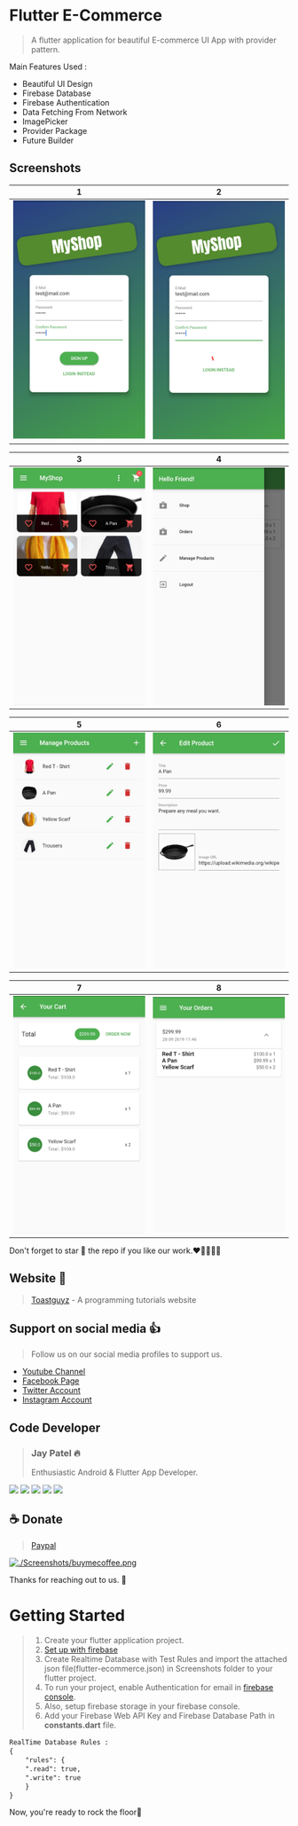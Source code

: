 # Flutter E-Commerce

> A flutter application for beautiful E-commerce UI App with provider pattern.

Main Features Used :
- Beautiful UI Design
- Firebase Database
- Firebase Authentication
- Data Fetching From Network
- ImagePicker
- Provider Package
- Future Builder

## Screenshots

| 1 | 2|
|------|-------|
|<img src="./Screenshots/E-Commerce_1.jpg" width="300">|<img src="./Screenshots/E-Commerce_2.jpg" width="300">|

| 3 | 4|
|------|-------|
|<img src="./Screenshots/E-Commerce_3.jpg" width="300">|<img src="./Screenshots/E-Commerce_4.jpg" width="300">|

| 5 | 6|
|------|-------|
|<img src="./Screenshots/E-Commerce_5.jpg" width="300">|<img src="./Screenshots/E-Commerce_6.jpg" width="300">|

| 7 | 8|
|------|-------|
|<img src="./Screenshots/E-Commerce_7.jpg" width="300">|<img src="./Screenshots/E-Commerce_8.jpg" width="300">|

Don't forget to star :star2: the repo if you like our work.:heart::blue_heart::yellow_heart::purple_heart::green_heart:

## Website :link:

> [Toastguyz](www.toastguyz.com) - A programming tutorials website

## Support on social media :thumbsup:

>Follow us on our social media profiles to support us.

- [Youtube Channel](https://www.youtube.com/toastguyz)
- [Facebook Page](https://www.facebook.com/toastguyz)
- [Twitter Account](https://www.twitter.com/toastguyz)
- [Instagram Account](https://www.instagram.com/toastguyz)

## Code Developer

>### Jay Patel :fire:
>Enthusiastic Android & Flutter App Developer.

<a href="https://facebook.com/mungarajay1"><img src="./Screenshots/facebook.png" width="60"></a>
<a href="www.linkedin.com/in/mungarajay"><img src="./Screenshots/linkedin.png" width="60"></a>
<a href="https://twitter.com/jaymungara1"><img src="./Screenshots/twitter.png" width="60"></a>
<a href="https://instagram.com/mungarajay1"><img src="./Screenshots/instagram.png" width="60"></a>
<a href="https://stackoverflow.com/users/5715935/jay-mungara"><img src="./Screenshots/stackoverflow.png" width="60"></a>

## ☕ Donate 

> [Paypal](https://www.paypal.me/toastguyz)

<a href="https://www.buymeacoffee.com/toastguyz">
  <img width="200" alt="./Screenshots/buymecoffee.png" src="./Screenshots/buymecoffee.png">
</a>

Thanks for reaching out to us. :100: 

# Getting Started

> 1. Create your flutter application project.
> 2. [Set up with firebase](https://firebase.google.com/docs)
> 3. Create Realtime Database with Test Rules and import the attached json file(flutter-ecommerce.json) in Screenshots folder to your flutter project.
> 4. To run your project, enable Authentication for email in [firebase console](https://console.firebase.google.com/).
> 5. Also, setup firebase storage in your firebase console.
> 6. Add your Firebase Web API Key and Firebase Database Path in **constants.dart** file.

    RealTime Database Rules : 
    {
        "rules": {
        ".read": true,
        ".write": true
        }
    }

Now, you're ready to rock the floor:guitar: